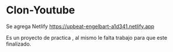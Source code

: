 # Clon-Youtube
Se agrega Netlify
https://upbeat-engelbart-a1d341.netlify.app

Es un proyecto de practica , al mismo le falta trabajo para que este finalizado.
